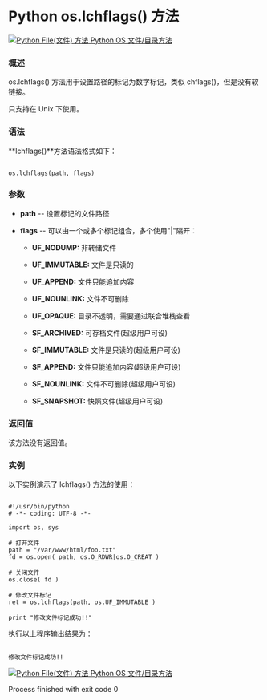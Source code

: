 Python os.lchflags() 方法
=======================

 [![Python File(文件) 方法](../images/up.gif)
 Python OS 文件/目录方法](os-file-methods.html)


  ### 概述

 os.lchflags() 方法用于设置路径的标记为数字标记，类似 chflags()，但是没有软链接。

 只支持在 Unix 下使用。

 ### 语法

 **lchflags()**方法语法格式如下：

 
```

os.lchflags(path, flags)

```

 ### 参数

  * **path** -- 设置标记的文件路径


 * **flags** -- 可以由一个或多个标记组合，多个使用"|"隔开：

 
	 + **UF\_NODUMP:** 非转储文件
	
	
	 + **UF\_IMMUTABLE:** 文件是只读的
	
	
	 + **UF\_APPEND:** 文件只能追加内容
	
	
	 + **UF\_NOUNLINK:** 文件不可删除
	
	
	 + **UF\_OPAQUE:** 目录不透明，需要通过联合堆栈查看
	
	
	 + **SF\_ARCHIVED:** 可存档文件(超级用户可设)
	
	
	 + **SF\_IMMUTABLE:** 文件是只读的(超级用户可设)
	
	
	 + **SF\_APPEND:** 文件只能追加内容(超级用户可设)
	
	
	 + **SF\_NOUNLINK:** 文件不可删除(超级用户可设)
	
	
	 + **SF\_SNAPSHOT:** 快照文件(超级用户可设)
	
	
	  
  ### 返回值

 该方法没有返回值。

 ### 实例

 以下实例演示了 lchflags() 方法的使用：

 
```

#!/usr/bin/python
# -*- coding: UTF-8 -*-

import os, sys

# 打开文件
path = "/var/www/html/foo.txt"
fd = os.open( path, os.O_RDWR|os.O_CREAT )

# 关闭文件
os.close( fd )

# 修改文件标记
ret = os.lchflags(path, os.UF_IMMUTABLE )

print "修改文件标记成功!!"

```

 执行以上程序输出结果为：

 
```

修改文件标记成功!!

```

 [![Python File(文件) 方法](../images/up.gif)
 Python OS 文件/目录方法](os-file-methods.html)

Process finished with exit code 0

